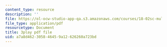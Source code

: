 ```yaml
---
content_type: resource
description: ''
file: https://ol-ocw-studio-app-qa.s3.amazonaws.com/courses/18-02sc-multivariable-calculus-fall-2010/a7a8d462305846459a12626260a723bd_gBuIwfdoOn0.pdf
file_type: application/pdf
resourcetype: Document
title: 3play pdf file
uid: a7a8d462-3058-4645-9a12-626260a723bd
---
```

